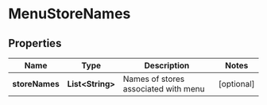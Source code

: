 
# MenuStoreNames

## Properties
Name | Type | Description | Notes
------------ | ------------- | ------------- | -------------
**storeNames** | **List&lt;String&gt;** | Names of stores associated with menu |  [optional]



